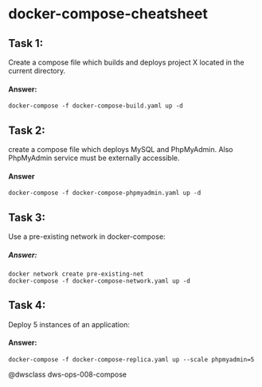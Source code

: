 # docker-compose-cheatsheet


## Task 1:

  Create a compose file which builds and deploys project X located in the current directory.
#### Answer:
    docker-compose -f docker-compose-build.yaml up -d
## Task 2:
  create a compose file which deploys MySQL and PhpMyAdmin. Also PhpMyAdmin service must be externally accessible.
#### Answer
    docker-compose -f docker-compose-phpmyadmin.yaml up -d
## Task 3:
  Use a pre-existing network in docker-compose:
##### Answer:
    docker network create pre-existing-net
    docker-compose -f docker-compose-network.yaml up -d
## Task 4:
  Deploy 5 instances of an application:
#### Answer:
    docker-compose -f docker-compose-replica.yaml up --scale phpmyadmin=5

@dwsclass‬ dws-ops-008-compose
